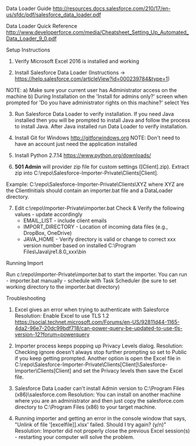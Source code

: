 
Data Loader Guide
http://resources.docs.salesforce.com/210/17/en-us/sfdc/pdf/salesforce_data_loader.pdf

Data Loader Quick Reference
http://www.developerforce.com/media/Cheatsheet_Setting_Up_Automated_Data_Loader_9_0.pdf

Setup Instructions

1) Verify Microsoft Excel 2016 is installed and working 

2) Install Salesforce Data Loader (Instructions -> https://help.salesforce.com/articleView?id=000239784&type=1)

NOTE:
  a) Make sure your current user has Administrator access on the machine
  b) During Installation on the 'Install for admins only?' screen when prompted for 'Do you have administrator rights on this machine?' select Yes

3) Run Salesforce Data Loader to verify installation.  If you need Java installed then you will be prompted to install Java and follow the process to install Java. After Java installed run Data Loader to verify installation. 

4) Install Git for Windows http://gitforwindows.org
    NOTE: Don't need to have an account just need the application installed

5) Install Python 2.7.14 https://www.python.org/downloads/ 

7) **501 Admin** will provider zip file for custom settings ([Client].zip).  Extract zip into C:\repo\Salesforce-Importer-Private\Clients\[Client].

Example: C:\repo\Salesforce-Importer-Private\Clients\XYZ where XYZ are the ClientInitials should contain an importer.bat file and a DataLoader directory.

7) Edit c:\repo\Importer-Private\importer.bat
    Check & Verify the following values - update accordingly
    * EMAIL_LIST - include client emails
    * IMPORT_DIRECTORY - Location of incoming data files (e.g., DropBox, OneDrive)
    * JAVA_HOME - Verify directory is valid or change to correct xxx version number based on installed C:\Program Files\Java\jre1.8.0_xxx\bin

Running Import

Run c:\repo\Importer-Private\importer.bat to start the importer.  You can run
    - importer.bat manually
    - schedule with Task Scheduler (be sure to set working directory to the importer.bat directory)

Troubleshooting

1) Excel gives an error when trying to authenticate with Salesforce
Resolution: Enable Excel to use TLS 1.2
https://social.technet.microsoft.com/Forums/en-US/92811d44-1165-4da2-96e7-20dc99bdf718/can-power-query-be-updated-to-use-tls-version-12?forum=powerquery

2) Importer process keeps popping up Privacy Levels dialog.
Resolution: Checking ignore doesn't always stop further prompting so set to Public if you keep getting prompted.  Another option is open the Excel file in C:\repo\Salesforce-Importer-Private\Clients\[Client]\Salesforce-Importer\Clients\[Client] and set the Privacy levels then save the Excel file.

3) Salesforce Data Loader can't install Admin version to C:\Program Files (x86)\salesforce.com
Resolution: You can install on another machine where you are an administrator and then just copy the salesforce.com directory to C:\Program Files (x86) to your target machine.

4) Running importer and getting an error in the console window that says, "Unlink of file '[excelfile]].xlsx' failed. Should I try again? (y/n)"
Resolution: Importer did not properly close the previous Excel session(s) - restarting your computer will solve the problem.